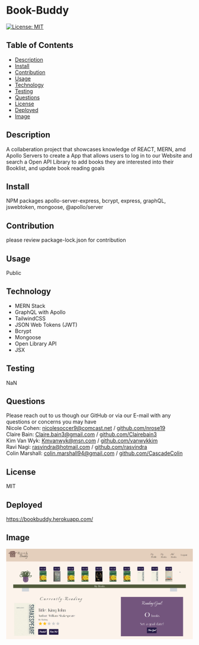 

# Book-Buddy
[![License: MIT](https://img.shields.io/badge/License-MIT-yellow.svg)](https://opensource.org/licenses/MIT)

## Table of Contents
* [Description](#description)
* [Install](#install)
* [Contribution](#contribution)
* [Usage](#usage)
* [Technology](#technology)
* [Testing](#testing)
* [Questions](#questions)
* [License](#license)
* [Deployed](#deployed)
* [Image](#image)


## Description
A collaberation project that showcases knowledge of REACT, MERN, amd Apollo Servers to create a App that allows users to log in to our Website and search a Open API Library to add books they are interested into their Booklist, and update book reading goals 

## Install
NPM packages apollo-server-express, bcrypt, express, graphQL, jswebtoken, mongoose, @apollo/server

## Contribution
please review package-lock.json for contribution

## Usage
Public

## Technology
* MERN Stack
* GraphQL with Apollo
* TailwindCSS
* JSON Web Tokens (JWT)
* Bcrypt
* Mongoose
* Open Library API
* JSX


## Testing
NaN

## Questions
Please reach out to us though our GitHub or via our E-mail with any questions or concerns you may have <br/>
Nicole Cohen: nicolesoccer9@comcast.net / [github.com/nrose19](https://github.com/nrose19)<br/>
Claire Bain: Claire.bain3@gmail.com / [github.com/Clairebain3](https://github.com/Clairebain3)<br/>
Kim Van Wyk: Kmvanwyk@msn.com / [github.com/vanwykkim](https://github.com/vanwykkim)<br/>
Ravi Nagi: rasvindra@hotmail.com / [github.com/rasvindra](https://github.com/rasvindra)<br/>
Colin Marshall: colin.marshall94@gmail.com / [github.com/CascadeColin](https://github.com/CascadeColin)<br/>

## License
MIT

## Deployed
https://bookbuddy.herokuapp.com/

## Image
![](screenshot-profile-page.png)